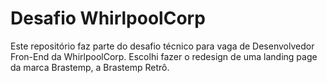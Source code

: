 # Desafio WhirlpoolCorp

Este repositório faz parte do desafio técnico para vaga de Desenvolvedor Fron-End da WhirlpoolCorp. Escolhi fazer o redesign de uma landing page da marca Brastemp, a Brastemp Retrô.

